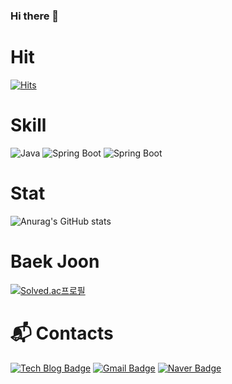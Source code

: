 ### Hi there 👋

<!--
**XOHW91/XOHW91** is a ✨ _special_ ✨ repository because its `README.md` (this file) appears on your GitHub profile.

Here are some ideas to get you started:

- 🔭 I’m currently working on ...
- 🌱 I’m currently learning ...
- 👯 I’m looking to collaborate on ...
- 🤔 I’m looking for help with ...
- 💬 Ask me about ...
- 📫 How to reach me: ...
- 😄 Pronouns: ...
- ⚡ Fun fact: ...
-->
# Hit 
[![Hits](https://hits.seeyoufarm.com/api/count/incr/badge.svg?url=https%3A%2F%2Fgithub.com%2FXOHW91%2F&count_bg=%23D5B5E9&title_bg=%23C67AFB&icon=&icon_color=%23E7E7E7&title=hits&edge_flat=false)](https://hits.seeyoufarm.com)

# Skill
![Java](https://img.shields.io/badge/Java-007396.svg?&style=for-the-badge&logo=Java&logoColor=white)
![Spring Boot](https://img.shields.io/badge/Spring%20Boot-6DB33F.svg?&style=for-the-badge&logo=Spring%20Boot&logoColor=white)
![Spring Boot](https://img.shields.io/badge/Spring%20Boot-6DB33F.svg?&style=for-the-badge&logo=Spring%20Boot&logoColor=white)

# Stat 
![Anurag's GitHub stats](https://github-readme-stats.vercel.app/api?username=XOHW91&show_icons=true&theme=transparent)

# Baek Joon 
[![Solved.ac프로필](http://mazassumnida.wtf/api/generate_badge?boj=so4368)](https://solved.ac/so4368)

# :mailbox_with_mail: Contacts
[![Tech Blog Badge](http://img.shields.io/badge/-Tech%20blog-black?style=flat-square&logo=github&link=https://xohw91.github.io/)](https://xohw91.github.io/)
[![Gmail Badge](https://img.shields.io/badge/Gmail-d14836?style=flat-square&logo=Gmail&logoColor=white&link=mailto:so91062412@gmail.com)](mailto:so91062412@gmail.com)
[![Naver Badge](https://img.shields.io/badge/Naver-03C75A?style=flat-square&logo=Naver&logoColor=white&link=mailto:so_4368@naver.com)](mailto:so_4368@naver.com)
